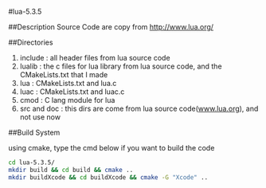 #lua-5.3.5

##Description
Source Code are copy from http://www.lua.org/

##Directories

1. include : all header files from lua source code
2. lualib : the c files for lua library from lua source code, and the CMakeLists.txt that I made
3. lua : CMakeLists.txt and lua.c
4. luac : CMakeLists.txt and luac.c
5. cmod : C lang module for lua
6. src and doc : this dirs are come from lua source code(www.lua.org), and not use now

##Build System

using cmake, type the cmd below if you want to build the code

```bash
cd lua-5.3.5/
mkdir build && cd build && cmake ..
mkdir buildXcode && cd buildXcode && cmake -G "Xcode" ..
```
